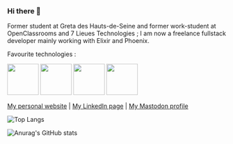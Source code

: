 ### Hi there 👋

Former student at Greta des Hauts-de-Seine and former work-student at OpenClassrooms and 7 Lieues Technologies ; I am now a freelance fullstack developer mainly working with Elixir and Phoenix.

Favourite technologies :

<a href="https://elixir-lang.org/" target="_blank" rel="noreferrer" title="Elixir"><img src="https://user-images.githubusercontent.com/58341133/145675185-44dd0b77-2e99-484f-998f-78eb50ee6082.png" height="72px"/></a>
<a href="https://www.phoenixframework.org/" target="_blank" rel="noreferrer" title="Phoenix"><img src="https://user-images.githubusercontent.com/58341133/145676134-98b03bcd-d9cb-4f78-9b5b-80486083d337.png" height="72px"/></a>
<a href="https://www.typescriptlang.org/" target="_blank" rel="noreferrer" title="TypeScript"><img src="https://user-images.githubusercontent.com/58341133/145675195-992636ac-8e66-4b9c-8f61-bb87e57fd2e3.png" height="72px"/></a>
<a href="https://reactjs.org/" target="_blank" rel="noreferrer" title="React"><img src="https://user-images.githubusercontent.com/58341133/145675194-466ebcb7-0a98-4b4e-b11a-5adf43732019.png" height="72px"/></a>

<a href="https://simontirant.dev" target="_blank" rel="noreferrer" title="Linkedin profile">My personal website</a> | <a href="https://www.linkedin.com/in/simontirant" target="_blank" rel="noreferrer" title="Linkedin profile">My LinkedIn page</a> | <a rel="me" href="https://mastodon.social/@sancxo">My Mastodon profile</a>

![Top Langs](https://github-readme-stats.vercel.app/api/top-langs/?username=Sancxo&layout=compact&langs_count=10&include_all_commits=true&count_private=true&show_icons=true&theme=chartreuse-dark)

![Anurag's GitHub stats](https://github-readme-stats.vercel.app/api?username=Sancxo&count_private=true&show_icons=true&theme=chartreuse-dark)

<!--
**Sancxo/sancxo** is a ✨ _special_ ✨ repository because its `README.md` (this file) appears on your GitHub profile.

Here are some ideas to get you started:

- 🔭 I’m currently working on ...
- 🌱 I’m currently learning ...
- 👯 I’m looking to collaborate on ...
- 🤔 I’m looking for help with ...
- 💬 Ask me about ...

- 📫 How to reach me: ...
- 😄 Pronouns: ...
- ⚡ Fun fact: ...
-->
